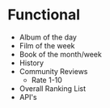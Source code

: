 # Functional

- Album of the day
- Film of the week
- Book of the month/week
- History
- Community Reviews
  - Rate 1-10
- Overall Ranking List
- API's
